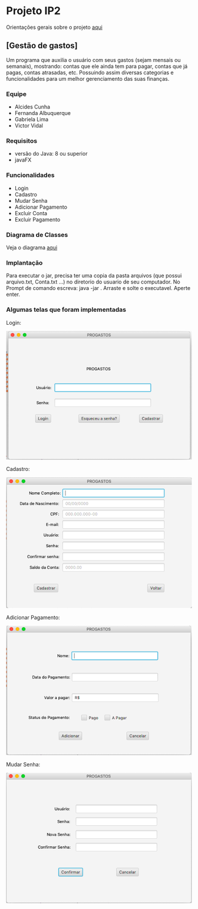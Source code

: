 # Projeto IP2 
Orientações gerais sobre o projeto [aqui](https://gdoc.pub/doc/e/2PACX-1vTp3jQlWSshEoyxzSCdPBIh0NbkKV8w9eu6ZIzqbpHJPTTOuyXvb4j2gX90BvZh5tgWqE2eOPyraJIj)

## [Gestão de gastos]
Um programa que auxilia o usuário com seus gastos (sejam mensais ou semanais), mostrando: contas que ele ainda tem para pagar, contas que já pagas, contas atrasadas, etc. Possuindo assim diversas categorias e funcionalidades para um melhor gerenciamento das suas finanças.

### Equipe
- Alcides Cunha
- Fernanda Albuquerque
- Gabriela Lima
- Victor Vidal

### Requisitos
- versão do Java: 8 ou superior
- javaFX

### Funcionalidades
- Login
- Cadastro
- Mudar Senha
- Adicionar Pagamento
- Excluir Conta
- Excluir Pagamento

### Diagrama de Classes
Veja o diagrama [aqui](https://drive.google.com/open?id=1nYKXyGROEK1R7LwuO4a2d_JQd2xsMaus)

### Implantação
Para executar o jar, precisa ter uma copia da pasta arquivos (que possui arquivo.txt, Conta.txt ...) no diretorio do usuario de seu computador. No Prompt de comando escreva: java -jar . Arraste e solte o executavel. Aperte enter. 

### Algumas telas que foram implementadas

Login:
<p align="center"><img src="https://github.com/ufrpe-bcc-ip2-20182/projeto-2va-polido-refinado-magic/blob/master/src/Images/Login.png"></p>
Cadastro:
<p align="center"><img src="https://github.com/ufrpe-bcc-ip2-20182/projeto-2va-polido-refinado-magic/blob/master/src/Images/Cadastro.png"></p>
Adicionar Pagamento:
<p align="center"><img src="https://github.com/ufrpe-bcc-ip2-20182/projeto-2va-polido-refinado-magic/blob/master/src/Images/AdicionarPagamento.png"></p>
Mudar Senha:
<p align="center"><img src="https://github.com/ufrpe-bcc-ip2-20182/projeto-2va-polido-refinado-magic/blob/master/src/Images/MudarSenha.png"></p>
